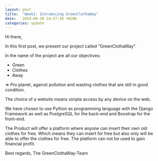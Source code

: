 ```yaml
---
layout: post
title:  "Week1: Introducing GreenClothaWay"
date:   2019-09-30 14:57:30 +0200
categories: update
---
```


Hi there,

In this first post, we present our project called "GreenClothaWay".

In the name of the project are all our objectives:
- Green
- Clothes
- Away

=> Pro planet, against pollution and wasting clothes that are still in good condition.

The choice of a website means simple access by any device on the web.

We have chosen to use Python as programming language with the Django Framework as well as PostgreSQL for the back-end and Boostrap for the front-end.

The Product will offer a platform where anyone can insert their own old clothes for free. Which means they can insert for free but also only will be able to offer the clothes for free. The platform can not be used to gain financial profit.

Best regards,
The GreenClothaWay-Team
